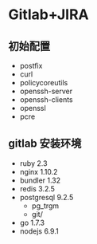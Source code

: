 # Gitlab+JIRA

##  初始配置
- postfix
- curl 
- policycoreutils 
- openssh-server 
- openssh-clients
- openssl
- pcre

## gitlab 安装环境
- ruby 2.3 
- nginx 1.10.2
- bundler 1.32
- redis 3.2.5
- postgresql 9.2.5
   - pg_trgm
	- git/
- go 1.7.3
- nodejs 6.9.1




     